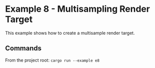 # Example 8 - Multisampling Render Target

This example shows how to create a multisample render target.

## Commands

From the project root: `cargo run --example e8`
